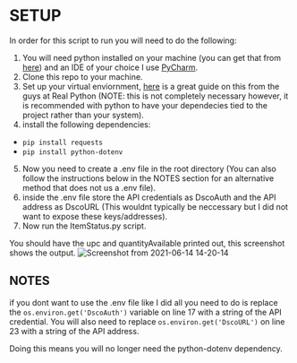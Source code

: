 # SETUP
In order for this script to run you will need to do the following:
1. You will need python installed on your machine (you can get that from [here](https://www.python.org/)) and an IDE of your choice I use [PyCharm](https://www.jetbrains.com/pycharm/).
2. Clone this repo to your machine.
3. Set up your virtual enviornment, [here](https://realpython.com/python-virtual-environments-a-primer/) is a great guide on this from the guys at Real Python (NOTE: this is not completely necessary however, it is recommended with python to have your dependecies tied to the project rather than your system).
4. install the following dependencies:
  * ``` pip install requests ```
  * ``` pip install python-dotenv ```

5. Now you need to create a .env file in the root directory (You can also follow the instructions below in the NOTES section for an alternative method that does not us a .env file).
6. inside the .env file store the API credentials as DscoAuth and the API address as DscoURL (This wouldnt typically be neccessary but I did not want to expose these keys/addresses).
7. Now run the ItemStatus.py script.

You should have the upc and quantityAvailable printed out, this screenshot shows the output.
![Screenshot from 2021-06-14 14-20-14](https://user-images.githubusercontent.com/17036585/121954298-d5d13200-cd1b-11eb-883e-59c86e5ab301.png)

## NOTES

if you dont want to use the .env file like I did all you need to do is replace the ```os.environ.get('DscoAuth')``` variable on line 17 with a string of the API credential. You will also need to replace ```os.environ.get('DscoURL')``` on line 23 with a string of the API address.

Doing this means you will no longer need the python-dotenv dependency.
